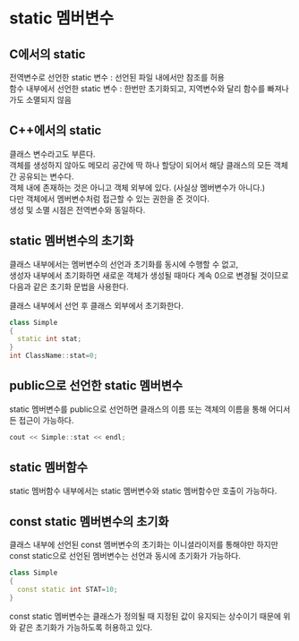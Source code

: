 # static 멤버변수

## C에서의 static
전역변수로 선언한 static 변수 : 선언된 파일 내에서만 참조를 허용  
함수 내부에서 선언한 static 변수 : 한번만 초기화되고, 지역변수와 달리 함수를 빠져나가도 소멸되지 않음  

## C++에서의 static
클래스 변수라고도 부른다.  
객체를 생성하지 않아도 메모리 공간에 딱 하나 할당이 되어서 해당 클래스의 모든 객체 간 공유되는 변수다.  
객체 내에 존재하는 것은 아니고 객체 외부에 있다. (사실상 멤버변수가 아니다.)  
다만 객체에서 멤버변수처럼 접근할 수 있는 권한을 준 것이다.  
생성 및 소멸 시점은 전역변수와 동일하다.  

## static 멤버변수의 초기화

클래스 내부에서는 멤버변수의 선언과 초기화를 동시에 수행할 수 없고,  
생성자 내부에서 초기화하면 새로운 객체가 생성될 때마다 계속 0으로 변경될 것이므로 다음과 같은 초기화 문법을 사용한다.  

클래스 내부에서 선언 후 클래스 외부에서 초기화한다.  

```cpp
class Simple
{
  static int stat;
}
int ClassName::stat=0;
```

## public으로 선언한 static 멤버변수
 
static 멤버변수를 public으로 선언하면 클래스의 이름 또는 객체의 이름을 통해 어디서든 접근이 가능하다.  

```cpp
cout << Simple::stat << endl;
```

## static 멤버함수

static 멤버함수 내부에서는 static 멤버변수와 static 멤버함수만 호출이 가능하다.  

## const static 멤버변수의 초기화

클래스 내부에 선언된 const 멤버변수의 초기화는 이니셜라이저를 통해야만 하지만  
const static으로 선언된 멤버변수는 선언과 동시에 초기화가 가능하다.  
```cpp
class Simple
{
  const static int STAT=10;
}
```
const static 멤버변수는 클래스가 정의될 때 지정된 값이 유지되는 상수이기 때문에 위와 같은 초기화가 가능하도록 허용하고 있다.
